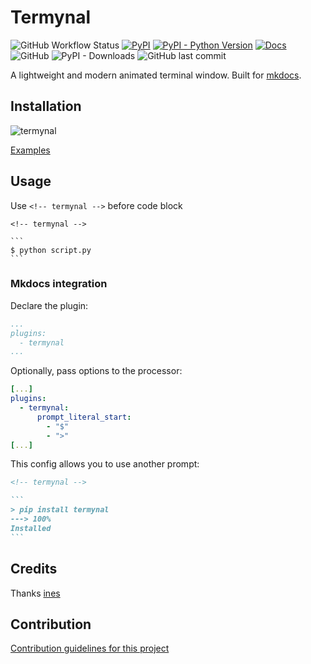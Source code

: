 # Termynal

![GitHub Workflow Status](https://img.shields.io/github/actions/workflow/status/mkdocs-plugins/termynal/check.yml)
[![PyPI](https://img.shields.io/pypi/v/termynal)](https://pypi.org/project/termynal/)
[![PyPI - Python Version](https://img.shields.io/pypi/pyversions/termynal)](https://www.python.org/downloads/)
[![Docs](https://img.shields.io/badge/docs-latest-blue)](https://mkdocs-plugins.github.io/termynal/)
![GitHub](https://img.shields.io/github/license/mkdocs-plugins/termynal)
![PyPI - Downloads](https://img.shields.io/pypi/dm/termynal)
![GitHub last commit](https://img.shields.io/github/last-commit/mkdocs-plugins/termynal)

A lightweight and modern animated terminal window.
Built for [mkdocs](https://www.mkdocs.org/).

## Installation

![termynal](termynal.gif)

[Examples](https://mkdocs-plugins.github.io/termynal/)

## Usage

Use `<!-- termynal -->` before code block

````
<!-- termynal -->

```
$ python script.py
```
````

### Mkdocs integration

Declare the plugin:

```yaml
...
plugins:
  - termynal
...
```

Optionally, pass options to the processor:

```yaml
[...]
plugins:
  - termynal:
      prompt_literal_start:
        - "$"
        - ">"
[...]
```

This config allows you to use another prompt:

````markdown
<!-- termynal -->

```
> pip install termynal
---> 100%
Installed
```

````

## Credits

Thanks [ines](https://github.com/ines/termynal)

## Contribution

[Contribution guidelines for this project](CONTRIBUTING.md)
